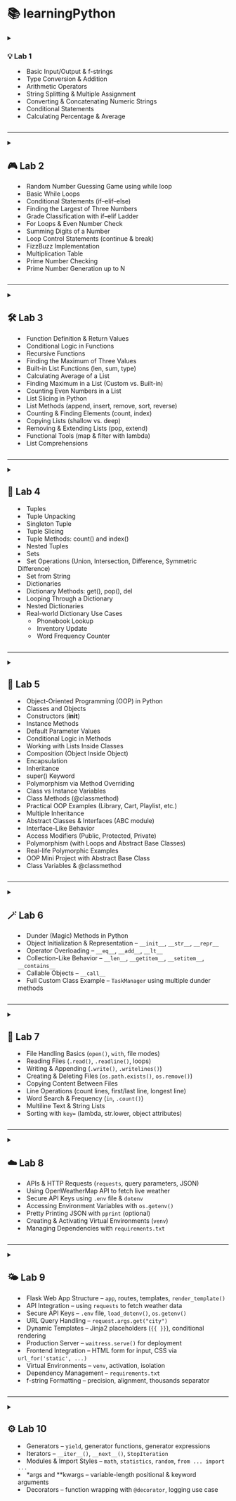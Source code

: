 # **📚 learningPython**

<details>
 <summary>

   ### 💡 Lab 1
 
- Basic Input/Output & f-strings
- Type Conversion & Addition
- Arithmetic Operators
- String Splitting & Multiple Assignment
- Converting & Concatenating Numeric Strings
- Conditional Statements
- Calculating Percentage & Average

 </summary>

### **💡 Topic:** Basic Input/Output & f-strings

**📝 Explanation:**
Python’s built-in `input()` function reads a line of text from the user as a string. To display output, you can use `print()`. f-strings (`f"…{expr}…"`) let you embed expressions directly inside string literals for readable formatting.

**⭐ Example:**

 ```python
 name = input("Enter your name: ")
 age  = input("Enter your age: ")
 print(f"Hello {name}. You're {age} years old")
 ```

**✅ Questions I have done on that topic:**

* Question 1: Greeted the user by name and age using `input()` and an f-string.

---

### **🔢 Topic:** Type Conversion & Addition

**📝 Explanation:**
User input is always a string. To perform numeric operations, convert with `int()` or `float()`. You can then add mixed types (e.g. `int + float`) and Python will promote to the more general `float`.

**⭐ Example:**

 ```python
 num1  = int(input("Enter a number: "))
 num2  = float(input("Enter a float: "))
 total = num1 + num2
 print(f"The sum is: {total}")
 ```

**✅ Questions I have done on that topic:**

* Question 2: Converted inputs to `int` and `float`, then printed their sum.

---

### **➕➖✖️➗ Topic:** Arithmetic Operators

**📝 Explanation:**
Python supports the usual arithmetic operators:

* `+` (addition)
* `-` (subtraction)
* `*` (multiplication)
* `/` (true division)
* `//` (floor division)
* `%` (modulus)
* `**` (exponentiation)

**⭐ Example:**

 ```python
 a = 10
 b =  3
 print("Addition:         ", a + b)
 print("Subtraction:      ", a - b)
 print("Multiplication: ", a * b)
 print("Division:         ", a / b)
 print("Floor Division: ", a // b)
 print("Modulus:          ", a % b)
 print("Exponentiation: ", a ** b)
 ```

**✅ Questions I have done on that topic:**

* Question 3: Demonstrated all basic arithmetic operators with `a = 10` and `b = 3`.

---

### **✂️ Topic:** String Splitting & Multiple Assignment

**📝 Explanation:**
The string method `.split(sep)` breaks a string into a list by the given separator. You can then unpack those list elements directly into multiple variables in one line.

**⭐ Example:**

 ```python
 name, age, score = input("Enter name, age and score: ").split(", ")
 print(f"name: {name}, age: {age}, score: {score}")
 ```

**✅ Questions I have done on that topic:**

* Question 4: Read three comma-separated values and assigned them to `name`, `age`, and `score`.

---

### **🔗 Topic:** Converting & Concatenating Numeric Strings

**📝 Explanation:**
You can convert string representations of numbers back to numeric types (`int`, `float`), do arithmetic, and then convert back to strings for concatenation.

**⭐ Example:**

 ```python
 int_str   = int(input("Enter integer as string: "))
 float_str = float(input("Enter float as string: "))

 print(int_str, float_str)               # numeric output
 print(int_str + float_str)               # arithmetic sum
 print(str(int_str) + str(float_str))     # string concatenation
 ```

**✅ Questions I have done on that topic:**

* Question 5: Converted inputs from strings to numbers, then demonstrated both arithmetic addition and string concatenation.

---

### **🚦 Topic:** Conditional Statements

**📝 Explanation:**
Use `if`, `else` (and optionally `elif`) to execute code blocks based on boolean conditions.

**⭐ Example:**

 ```python
 marks = float(input("Enter your marks: "))
 if marks >= 40:
     print("Passed")
 else:
     print("Failed")
 ```

**✅ Questions I have done on that topic:**

* Question 6: Checked pass/fail status based on a single `marks` input.

---

### **📊 Topic:** Calculating Percentage & Average

**📝 Explanation:**
You can perform compound arithmetic expressions to compute percentages and averages:

* **Percentage** = `(sum of marks) / (total maximum) * 100`
* **Average** = `(sum of marks) / (number of subjects)`

**⭐ Examples:**

 ```python
 # Percentage
 subject1 = float(input("Subject 1: "))
 subject2 = float(input("Subject 2: "))
 subject3 = float(input("Subject 3: "))
 percentage = ((subject1 + subject2 + subject3) / 300) * 100
 print(f"Percentage: {percentage}")

 # Average with conditional pass/fail
 name, sub1, sub2, sub3 = input("Enter name and marks: ").split(", ")
 avg = (float(sub1) + float(sub2) + float(sub3)) / 3
 if avg >= 40:
     print(f"{name} passed")
 else:
     print(f"{name} failed")
 ```

**✅ Questions I have done on that topic:**

* Question 7: Calculated percentage from three subject marks.
* Question 8: Computed average of three marks and used a conditional to print pass/fail.

</details>

---

<details>
 <summary>
  
## 🎮 Lab 2

 - Random Number Guessing Game using while loop
- Basic While Loops
- Conditional Statements (if–elif–else)
- Finding the Largest of Three Numbers
- Grade Classification with if–elif Ladder
- For Loops & Even Number Check
- Summing Digits of a Number
- Loop Control Statements (continue & break)
- FizzBuzz Implementation
- Multiplication Table
- Prime Number Checking
- Prime Number Generation up to N
</summary>

### **🎲 Topic:** Random Number Guessing Game

**📝 Explanation:**
This program uses the `random` module to generate a secret integer between 1 and 10. A `while True` loop repeatedly prompts the user to guess; based on the comparison, it prints hints ("guess higher"/"guess lower") until the correct number is guessed, then breaks out of the loop.

**⭐ Example:**

 ```python
 import random
 number_to_guess = random.randint(1, 10)

 while True:
     guess = int(input("Guess a number between 1 and 10: "))
     if guess < number_to_guess:
         print("guess higher")
         continue
     elif guess > number_to_guess:
         print("guess lower")
         continue
     else:
         print("Correct!")
         break
 ```

**✅ Questions I have done on that topic:**

* Question 1: Built a guessing game that loops until the user finds the randomly chosen number, using `continue` and `break`.

---

### **🔄 Topic:** Basic While Loops

**📝 Explanation:**
`while` loops execute a block as long as a condition remains `True`. You can initialize a counter outside the loop and increment it each iteration.

**⭐ Example:**

 ```python
 n = int(input("Enter a number: "))
 i = 0
 while i < n:
     print(i)
     i += 1
 ```

**✅ Questions I have done on that topic:**

* Question 2: Printed all integers from 0 up to (but not including) the user’s input `n`.

---

### **🚦 Topic:** Conditional Statements (if–elif–else)

**📝 Explanation:**
Use `if`, `elif`, and `else` to branch logic based on multiple mutually exclusive conditions.

**⭐ Example:**

 ```python
 n = int(input("Enter a number: "))
 if n > 0:
     print("positive")
 elif n < 0:
     print("negative")
 else:
     print("0")
 ```

**✅ Questions I have done on that topic:**

* Question 3: Classified the user’s integer as positive, negative, or zero.

---

### **🥇 Topic:** Finding the Largest of Three Numbers

**📝 Explanation:**
Read three values, convert to integers, then use logical comparisons (`and`) in chained `if–elif–else` to determine which is greatest.

**⭐ Example:**

 ```python
 a, b, c = input("Enter three numbers: ").split(", ")
 a, b, c = int(a), int(b), int(c)
 if a > b and a > c:
     print(f"{a} is the largest")
 elif b > a and b > c:
     print(f"{b} is the largest")
 else:
     print(f"{c} is the largest")
 ```

**✅ Questions I have done on that topic:**

* Question 4: Compared three inputs and printed the largest value.

---

### **🎓 Topic:** Grade Classification with if–elif Ladder

**📝 Explanation:**
Use a sequence of `elif` checks to classify numeric marks into grade categories (“A” through “Fail”), handling invalid inputs first.

**⭐ Example:**

 ```python
 marks = int(input("Enter your marks: "))
 if marks > 100:
     print("Please enter valid marks")
 elif marks >= 90:
     print("A")
 elif marks >= 80:
     print("B")
 elif marks >= 70:
     print("C")
 elif marks >= 60:
     print("D")
 else:
     print("Fail")
 ```

**✅ Questions I have done on that topic:**

* Question 5: Printed grade (A–D or Fail) based on user’s marks, with validation for marks over 100.

---

### **➡️ Topic:** For Loops & Even Number Check

**📝 Explanation:**
A `for` loop can iterate over a range of integers. Using the modulo operator (`%`), you can test each number for evenness (`i % 2 == 0`) before printing.

**⭐ Example:**

 ```python
 n = int(input("Enter a number: "))
 for i in range(0, n+1):
     if i % 2 == 0:
         print(i)
 ```

**✅ Questions I have done on that topic:**

* Question 6: Printed all even numbers from 0 up to the user’s input `n`.

---

### **➕ Topic:** Summing Digits of a Number

**📝 Explanation:**
Extract each digit by taking the remainder (`n % 10`) and floor-dividing (`n //= 10`) inside a `while` loop, accumulating the sum.

**⭐ Example:**

 ```python
 n = int(input("Enter a number: "))
 total = 0
 while n > 0:
     total += n % 10
     n //= 10
 print(f"sum: {total}")
 ```

**✅ Questions I have done on that topic:**

* Question 7: Computed and printed the sum of all digits in the user’s number.

---

### **⏯️ Topic:** Loop Control Statements (`continue` & `break`)

**📝 Explanation:**

* `continue` skips the rest of the current iteration and proceeds with the next.
* `break` exits the loop entirely.

**⭐ Examples:**

 ```python
 # continue example
 for i in range(1, 11):
     if i == 5:
         continue
     print(i)

 # break example
 for i in range(10, 101):
     if i % 5 == 0 and i % 7 == 0:
         print(i)
         break
 ```

**✅ Questions I have done on that topic:**

* Question 8: Used `continue` to skip printing when `i == 5`.
* Question 9: Used `break` to stop at the first number divisible by both 5 and 7 between 10 and 100.

---

### **🧩 Topic:** FizzBuzz Implementation

**📝 Explanation:**
Classic loop exercise: for each integer, print “Fizz” if divisible by 3, “Buzz” if by 5, “FizzBuzz” if by both, and skip others.

**⭐ Example:**

 ```python
 for i in range(1, 51):
     if i % 3 == 0 and i % 5 == 0:
         print(f"{i} : FizzBuzz")
     elif i % 3 == 0:
         print(f"{i} : Fizz")
     elif i % 5 == 0:
         print(f"{i} : Buzz")
 ```

**✅ Questions I have done on that topic:**

* Question 10: Implemented FizzBuzz for numbers 1 through 50.

---

### **✖️ Topic:** Multiplication Table

**📝 Explanation:**
Generate and print the multiplication table of a given number `n` by iterating `i` from 1 to 10 and multiplying.

**⭐ Example:**

 ```python
 n = int(input("Enter a number: "))
 for i in range(1, 11):
     print(f"{n} x {i} = {n*i}")
 ```

**✅ Questions I have done on that topic:**

* Question 11: Displayed the 1× to 10× multiplication table for user’s `n`.

---

### **⭐ Topic:** Prime Number Checking

**📝 Explanation:**
To test if `n` is prime, rule out divisors from 2 up to `sqrt(n)`. If none divide `n` evenly, it’s prime.

**⭐ Example:**

 ```python
 n = int(input("Enter a number: "))
 if n <= 1:
     print("not prime")
 else:
     is_prime = True
     for i in range(2, int(n**0.5) + 1):
         if n % i == 0:
             is_prime = False
             break
     print("Prime" if is_prime else "not prime")
 ```

**✅ Questions I have done on that topic:**

* Question 12: Checked and reported whether the input `n` is prime.

---

### **✨ Topic:** Prime Number Generation up to N

**📝 Explanation:**
List all primes ≤ `n` by testing each candidate `i` using the same sieve-like divisor check up to `sqrt(i)`.

**⭐ Example:**

 ```python
 n = int(input("Enter upper limit: "))
 for i in range(2, n+1):
     is_prime = True
     for j in range(2, int(i**0.5) + 1):
         if i % j == 0:
             is_prime = False
     if is_prime:
         print(i)
 ```

**✅ Questions I have done on that topic:**

* Question 13: Printed every prime number between 2 and the user’s limit `n`.

</details>

---

<details>
 <summary>
  
## 🛠️ Lab 3

 - Function Definition & Return Values  
- Conditional Logic in Functions  
- Recursive Functions  
- Finding the Maximum of Three Values  
- Built-in List Functions (len, sum, type)  
- Calculating Average of a List  
- Finding Maximum in a List (Custom vs. Built-in)  
- Counting Even Numbers in a List  
- List Slicing in Python  
- List Methods (append, insert, remove, sort, reverse)  
- Counting & Finding Elements (count, index)  
- Copying Lists (shallow vs. deep)  
- Removing & Extending Lists (pop, extend)  
- Functional Tools (map & filter with lambda)  
- List Comprehensions  
</summary>

### **⚙️ Topic:** Function Definition & Return Values

**📝 Explanation:**
Functions in Python are defined using the `def` keyword, followed by a name, parameters in parentheses, and a colon. Inside the function, use `return` to send a value back to the caller. If no `return` is given, the function returns `None`.

**⭐ Example:**

 ```python
 def add_numbers(a, b):
     return a + b

 x, y = input("Enter two numbers: ").split(", ")
 print("Sum: ", add_numbers(int(x), int(y)))
 ```

**✅ Questions I have done on that topic:**

* Question 1: Defined `add_numbers(a, b)` to return the sum of two integers read from input.

---

### **🚦 Topic:** Conditional Logic in Functions

**📝 Explanation:**
Functions can contain conditional statements to execute different logic paths. A simple `if–else` inside a function can return different results based on input.

**⭐ Example:**

 ```python
 def even_odd(num):
     if num % 2 == 0:
         return "even"
     else:
         return "odd"

 n = int(input("Enter a number: "))
 print("The number is", even_odd(n))
 ```

**✅ Questions I have done on that topic:**

* Question 2: Wrote `even_odd(num)` to classify an integer as "even" or "odd".

---

### **🔄️ Topic:** Recursive Functions

**📝 Explanation:**
A recursive function calls itself with a modified argument until a base case is met. Careful base-case definition prevents infinite recursion.

**⭐ Example:**

 ```python
 def find_factorial(num):
     if num == 1:
         return 1
     return num * find_factorial(num - 1)

 n = int(input("Enter number: "))
 print(f"The factorial is: {find_factorial(n)}")
 ```

**✅ Questions I have done on that topic:**

* Question 3: Implemented `find_factorial(num)` recursively to compute the factorial of `n`.

---

### **🏆 Topic:** Finding the Maximum of Three Values

**📝 Explanation:**
Use a combination of `if–elif–else` and logical comparisons (`>`) to compare three values and return the largest.

**⭐ Example:**

 ```python
 def find_max(a, b, c):
     if a > b and a > c:
         return a
     elif b > a and b > c:
         return b
     else:
         return c

 print(f"Largest number is: {find_max(5, 6, 7)}")
 ```

**✅ Questions I have done on that topic:**

* Question 4: Created `find_max(a, b, c)` to return the largest of three hard-coded values.

---

### **📦 Topic:** Built-in List Functions (`len`, `sum`, `type`)

**📝 Explanation:**
Python provides built-in functions for common list operations:

* `len(list)` returns the number of elements.
* `sum(list)` returns the sum of numeric elements.
* `type(value)` returns the data type of `value`.

**⭐ Example:**

 ```python
 my_list = [10, 20, 30]
 print("Length: ", len(my_list))
 print("Sum: ", sum(my_list))
 print("Type of sum: ", type(sum(my_list)))
 ```

**✅ Questions I have done on that topic:**

* Question 5: Demonstrated use of `len()`, `sum()`, and `type()` on a sample list.

---

### **➕ Topic:** Calculating Average of a List

**📝 Explanation:**
Compute the average by dividing the sum of elements by the length of the list. You can write a reusable function that takes a list argument.

**⭐ Example 1:**

 ```python
 def find_average(numbers):
     return sum(numbers) / len(numbers)

 nums = [10, 20, 30, 40]
 print("Average: ", find_average(nums))
 ```

**⭐ Example 2 (with `map`):**

 ```python
 def find_avg(number):
     return sum(number) / len(number)

 num = list(map(int, input("Enter numbers separated by space: ").split(" ")))
 print(f"Average: {find_avg(num)}")
 ```

**✅ Questions I have done on that topic:**

* Question 6: Wrote `find_average(numbers)` to compute average of a hard-coded list.
* Question 7: Used `map(int, …)` to parse user input into a list of integers, then computed average.

---

### **🔍 Topic:** Finding Maximum in a List (Custom vs. Built-in)

**📝 Explanation:**
You can manually iterate through a list to find the maximum value, or simply call Python’s built-in `max()` function.

**⭐ Example:**

 ```python
 def find_max_in_list(number):
     max_val = number [0]
     for num in number:
         if num > max_val:
             max_val = num
     return max_val

 def find_max_prebuilt(numbers):
     return max(numbers)

 n = list(map(int, input("Enter numbers separated by space: ").split(" ")))
 print(f"max: {find_max_in_list(n)}")
 print(f"max: {find_max_prebuilt(n)}")
 ```

**✅ Questions I have done on that topic:**

* Question 8: Implemented `find_max_in_list(number)` manually.
* Question 9: Used built-in `max(numbers)` for comparison.

---

### **🔢 Topic:** Counting Even Numbers in a List

**📝 Explanation:**
Iterate through a list, test each element for evenness (`% 2 == 0`), and maintain a counter that you return at the end.

**⭐ Example:**

 ```python
 def count_even(number):
     count = 0
     for num in number:
         if num % 2 == 0:
             count += 1
     return count

 num = list(map(int, input("Enter numbers: ").split(" ")))
 print(f"even : {count_even(num)}")
 ```

**✅ Questions I have done on that topic:**

* Question 10: Wrote `count_even(number)` to count and return the number of even integers in the user-provided list.

---

### **🔪 Topic: List Slicing in Python**

**📝 Explanation:**

List slicing allows you to extract specific portions of a list using the syntax:

 ```python
 list [start:stop:step]
 ```

* **start**: Index where the slice begins (inclusive).
* **stop**: Index where the slice ends (exclusive).
* **step**: (Optional) Interval between elements (default is 1).

Negative indices count from the end of the list.

---

###  **🧪 Examples and Challenges**

---

####  **✂️ Basic Slicing Examples**

 ```python
 my_list = [10, 20, 30, 40, 50, 60]
 ```

 ```python
 # First 4 items
 print(my_list[:4])  # [10, 20, 30, 40]

 # All except first and last
 print(my_list [1:-1])  # [20, 30, 40, 50]

 # Reverse first 3 items
 print(my_list [:3][::-1])  # [30, 20, 10]

 # Last 3 items in reverse
 print(my_list [:-4-1:-1])  # [60, 50, 40]

 # Every 2nd item from index 1
 print(my_list [1::2])  # [20, 40, 60]

 # Copy entire list
 print(my_list [:])  # [10, 20, 30, 40, 50, 60]
 ```

---

####  **💪 Practice Challenges**

1. **Middle section excluding first and last**

 ```python
 lst = [5, 10, 15, 20, 25, 30]
 print(lst [1:-1])  # [10, 15, 20, 25]
 ```

2. **Reverse only first 4 elements**

 ```python
 lst = [1, 2, 3, 4, 5, 6]
 print(lst [:4][::-1] + lst [4:])  # [4, 3, 2, 1, 5, 6]
 ```

3. **Last 4 elements reversed**

 ```python
 lst = [11, 22, 33, 44, 55, 66, 77]
 print(lst [-1:-5:-1])  # [77, 66, 55, 44]
 ```

4. **Every 3rd element starting from index 1**

 ```python
 lst = [0, 1, 2, 3, 4, 5, 6, 7, 8, 9]
 print(lst [1::3])  # [1, 4, 7]
 ```

5. **Copy list without last 2 elements**

 ```python
 lst = [100, 200, 300, 400, 500]
 print(lst [:-2])  # [100, 200, 300]
 ```

---

###  **🧠 Advanced Revision Challenges**

1. **First 5 elements reversed**

 ```python
 lst = [10, 20, 30, 40, 50, 60, 70]
 print(lst [:5][::-1])  # [50, 40, 30, 20, 10]
 ```

2. **From index 3 to 6**

 ```python
 lst = [0, 1, 2, 3, 4, 5, 6, 7, 8]
 print(lst [3:7])  # [3, 4, 5, 6]
 ```

3. **Last 5 elements**

 ```python
 lst = [5, 10, 15, 20, 25, 30, 35, 40]
 print(lst [-5:])  # [20, 25, 30, 35, 40]
 ```

4. **Every 3rd from index 2**

 ```python
 lst = [1, 2, 3, 4, 5, 6, 7, 8, 9, 10, 11]
 print(lst [2::3])  # [3, 6, 9]
 ```

---

###  **🎯 Final Slicing Challenge**

 ```python
 lst = [5, 10, 15, 20, 25, 30, 35, 40, 45, 50]
 ```

1. **Last 3 elements in reverse**

 ```python
 print(lst [-1:-4:-1])  # [50, 45, 40]
 ```

2. **Skip every other element**

 ```python
 print(lst [::2])  # [5, 15, 25, 35, 45]
 ```

3. **Index 2 to 7 in reverse**

 ```python
 print(lst [2:8][::-1])  # [40, 35, 30, 25, 20, 15]
 ```

4. **Exclude first 2 and last 2**

 ```python
 print(lst [2:-2])  # [15, 20, 25, 30, 35, 40]
 ```

5. **Reverse list and take every 3rd item**

 ```python
 print(lst [::-1][::3])  # [50, 35, 20, 5]
 ```

---


### **🛠️ Topic:** List Methods (`append`, `insert`, `remove`, `sort`, `reverse`)

**📝 Explanation:**
Python lists provide built-in methods to modify their contents in place:

* `append(item)` adds `item` to the end.
* `insert(index, item)` places `item` at position `index`.
* `remove(item)` deletes the first occurrence of `item`.
* `sort()` arranges elements in ascending order.
* `reverse()` reverses the list in place.

**⭐ Example:**

 ```python
 lst = [1, 3, 5]
 lst.append(7)        # [1, 3, 5, 7]
 lst.insert(1, 2)     # [1, 2, 3, 5, 7]
 lst.remove(3)        # [1, 2, 5, 7]
 lst.sort()           # [1, 2, 5, 7]
 lst.reverse()        # [7, 5, 2, 1]
 print(lst)           # [7, 5, 2, 1]
 ```

**✅ Questions I have done on that topic:**

* Question 1: Used `append()` to add a single element at the end of a list.
* Question 2: Used `insert()` to place a new element at a specific index.
* Question 3: Used `remove()` to delete a given element by value.
* Question 4: Used `sort()` to sort a list of numbers in ascending order.
* Question 5: Used `reverse()` to reverse the order of a list.

---

### **🔢 Topic:** Counting & Finding Elements (`count`, `index`)

**📝 Explanation:**

* `count(item)` returns how many times `item` appears in the list.
* `index(item)` returns the first index at which `item` appears (raises an error if not found).

**⭐ Example:**

 ```python
 fruits = ['apple', 'banana', 'apple', 'orange', 'banana', 'apple']
 print(fruits.count('apple'))    # 3

 colors = ['red', 'blue', 'green', 'blue', 'yellow']
 print(colors.index('blue'))     # 1
 ```

**✅ Questions I have done on that topic:**

* Question 1: Counted occurrences of `'apple'` in a list of fruit names.
* Question 2: Found the index of the first `'blue'` in a list of colors.

---

### **📑 Topic:** Copying Lists (shallow vs. deep)

**📝 Explanation:**

* `list.copy()` creates a shallow copy: a new list object, but nested objects remain shared.
* `copy.deepcopy()` (from the `copy` module) creates a full deep copy: all levels duplicated.

**⭐ Example:**

 ```python
 import copy

 # Shallow copy of flat list
 numbers = [5, 10, 15]
 copy_numbers = numbers.copy()
 copy_numbers.append(44)
 # numbers remains [5, 10, 15], copy_numbers is [5, 10, 15, 44]

 # Deep copy of nested list
 original = [[1, 2], [3, 4]]
 deep_copy = copy.deepcopy(original)
 deep_copy [0].append(99)
 # original stays [[1, 2], [3, 4]]
 # deep_copy is [[1, 2, 99], [3, 4]]
 ```

**✅ Questions I have done on that topic:**

* Question 1: Created a shallow copy of a simple list and showed modifications don’t affect the original.
* Question 2: Created a deep copy of a nested list and demonstrated independence from the original.

---

### **✂️➕ Topic:** Removing & Extending Lists (`pop`, `extend`)

**📝 Explanation:**

* `pop()` removes and returns the last element (or at a given index if provided).
* `extend(iterable)` appends all elements from `iterable` to the end of the list.

**⭐ Example:**

 ```python
 lst = [10, 20, 30, 40]
 x = lst.pop()           # x = 40, lst = [10, 20, 30]
 lst.extend([20, 25])     # lst = [10, 20, 30, 20, 25]
 print(x, lst)
 ```

**✅ Questions I have done on that topic:**

* Question 1: Used `pop()` to remove and capture the last element of a list.
* Question 2: Used `extend()` to add multiple new items onto a list.

---

### **⚡ Topic:** Functional Tools (`map` & `filter` with `lambda`)

**📝 Explanation:**

* `map(func, iterable)` applies `func` to every item and returns an iterator of results.
* `filter(func, iterable)` returns an iterator of items for which `func(item)` is `True`.
* Combine `filter()` and `map()` to first select items, then transform them.

**⭐ Example:**

 ```python
 nums = [2, 3, 4]
 squares    = list(map(lambda x: x*x, nums))
 evens      = list(filter(lambda x: x % 2 == 0, nums))
 square_evens = list(map(lambda x: x*x, filter(lambda x: x%2 == 0, nums)))
 print(squares)     # [4, 9, 16]
 print(evens)       # [2, 4]
 print(square_evens) # [4, 16]
 ```

**✅ Questions I have done on that topic:**

* Question 1: Used `map()` with a `lambda` to compute squares of a list of numbers.
* Question 2: Used `filter()` with a `lambda` to extract even numbers.
* Question 3: Combined `filter()` and `map()` to square only the even numbers.

---

### **✨ Topic:** List Comprehensions

**📝 Explanation:**
List comprehensions provide a concise syntax to build lists:

 ```python
 [expression for item in iterable if condition]
 ```

They can include an `if…else` inside the expression for conditional output.

**⭐ Example:**

 ```python
 # Squares of 1–10
 squared_nums   = [i*i for i in range(1, 11)]

 # Words starting with 'a'
 words            = ['apple', 'banana', 'avocado', 'berry', 'apricot']
 starts_with_a    = [w for w in words if w [0] == 'a']

 # Even numbers doubled
 nums             = [1, 2, 3, 4, 5, 6]
 multiplied_by_2 = [x*2 for x in nums if x % 2 == 0]

 # Label odd/even
 nums             = [7, 2, 5, 8]
 odd_even       = ["even" if x % 2 == 0 else "odd" for x in nums]
 ```

**✅ Questions I have done on that topic:**

* Question 1: Generated a list of squares using a comprehension.
* Question 2: Filtered a list of strings to those starting with `'a'`.
* Question 3: Created a list of doubled values only for even numbers.
* Question 4: Used a conditional expression inside a comprehension to label each number `"even"` or `"odd"`.
</details>

---

<details>

<summary>	
 
 ## 🧮 Lab 4
 
- Tuples  
- Tuple Unpacking  
- Singleton Tuple  
- Tuple Slicing  
- Tuple Methods: count() and index()  
- Nested Tuples  
- Sets  
- Set Operations (Union, Intersection, Difference, Symmetric Difference)  
- Set from String  
- Dictionaries  
- Dictionary Methods: get(), pop(), del  
- Looping Through a Dictionary  
- Nested Dictionaries  
- Real-world Dictionary Use Cases  
  - Phonebook Lookup  
  - Inventory Update  
  - Word Frequency Counter  
</summary> 

### 🧵 Topic: **Tuples**

**Explanation:**
A **tuple** is an ordered, immutable collection of elements. This means once a tuple is created, you cannot change, add, or remove elements from it. Tuples are used to group related data together and ensure that the grouped data stays constant.

They're defined using parentheses `()` and support indexing, slicing, nesting, and unpacking.

**Example:**

```python
my_tuple = (1, 2, 3, 4)
print(my_tuple[1])  # Output: 2

person = ('utkarsh', 21, 'Engineer', 'male')
name, age, job, gender = person
print(name, age, job, gender)
```

---

### 🧵 Topic: **Tuple Unpacking**

**Explanation:**
Tuple unpacking allows you to assign each item in a tuple to a variable in a single line. The number of variables must match the number of elements in the tuple.

**Example:**

```python
t2 = ('python', 3.10, True)
lang, version, is_dynamic = t2
print(lang)  # python
```

---

### 🧵 Topic: **Singleton Tuple**

**Explanation:**
To create a tuple with only one element, you must include a trailing comma. Otherwise, Python treats it as a regular value.

**Example:**

```python
t3 = (42,)  # This is a tuple
print(type(t3))  # <class 'tuple'>

not_a_tuple = (42)
print(type(not_a_tuple))  # <class 'int'>
```

---

### 🧵 Topic: **Tuple Slicing**

**Explanation:**
Just like strings and lists, tuples can be sliced to retrieve a portion of elements using the syntax `tuple[start:stop:step]`.

**Example:**

```python
t = (10, 20, 30, 40, 50)
print(t[1:4])     # (20, 30, 40)
print(t[::-1])    # Reverses the tuple
```

---

### 🧵 Topic: **Tuple Methods: `count()` and `index()`**

**Explanation:**

* `count(x)` → returns the number of times `x` appears in the tuple.
* `index(x)` → returns the index of the first occurrence of `x`.

**Example:**

```python
t = (3, 6, 3, 9, 3, 12)
print(t.count(3))  # 3
print(t.index(9))  # 3
```

---

### 🧵 Topic: **Nested Tuples**

**Explanation:**
Tuples can contain other tuples or complex data types. Access elements using multiple indices.

**Example:**

```python
person = ("utkarsh", (21, 'M'), ("python", "java"))
print(person[1][0])  # 21
print(person[2][1])  # java
```

---

### 🧵 Topic: **Sets**

**Explanation:**
A set is an unordered collection of **unique** elements. Sets are used when you want to store distinct values and perform operations like union, intersection, difference, etc.

**Example:**

```python
nums = {1, 2, 3, 3, 4}
print(nums)  # {1, 2, 3, 4} – duplicates removed
```

---

### 🧵 Topic: **Set Operations**

**Explanation:**

* `|` → Union
* `&` → Intersection
* `-` → Difference
* `^` → Symmetric Difference

**Example:**

```python
a = {1, 2, 3}
b = {2, 3, 6}

print(a | b)  # {1, 2, 3, 6}
print(a & b)  # {2, 3}
print(a - b)  # {1}
print(a ^ b)  # {1, 6}
```

---

### 🧵 Topic: **Set from String**

**Explanation:**
Converting a string to a set helps in extracting unique characters.

**Example:**

```python
word = "balloon"
unique_letters = set(word)
print(unique_letters)  # {'b', 'a', 'l', 'o', 'n'}
```

---

### 🧵 Topic: **Dictionaries**

**Explanation:**
Dictionaries store data as key-value pairs. Keys are unique, and values can be of any data type. Useful for fast lookups and organizing data meaningfully.

**Example:**

```python
student = {
    'name': 'utkarsh',
    'age': 21,
    'courses': ['Math', 'Science']
}
print(student['name'])  # utkarsh
```

---

### 🧵 Topic: **Dictionary Methods: `get()`, `pop()`, `del`**

**Explanation:**

* `get(key)` → returns the value or `None` if the key doesn't exist.
* `pop(key)` → removes and returns the value of the given key.
* `del` → deletes a key-value pair from the dictionary.

**Example:**

```python
student.get('email')             # None
student.pop('grade')             # removes 'grade'
del student['age']               # removes 'age'
```

---

### 🧵 Topic: **Looping Through a Dictionary**

**Explanation:**
You can iterate over keys, values, or both using `keys()`, `values()`, or `items()`.

**Example:**

```python
for key, value in student.items():
    print(f"{key} : {value}")
```

---

### 🧵 Topic: **Nested Dictionaries**

**Explanation:**
A dictionary can store another dictionary as a value. Useful for structured, grouped data.

**Example:**

```python
classroom = {
    'utkarsh': {'age': 21, 'grade': 90},
    'disha': {'age': 32, 'grade': 100}
}
print(classroom['disha']['grade'])  # 100
```

---

### 🧵 Topic: **Real-world Dictionary Use Cases**

#### 📞 Phonebook Lookup

**Explanation:**
Get a value from a dictionary safely using `get()` to avoid errors if the key is missing.

**Example:**

```python
name = input("Enter a name: ")
print(phonebook.get(name, "Not found"))
```

#### 🍎 Inventory Update

**Explanation:**
Simulates real-time item stock updates.

**Example:**

```python
inventory['banana'] -= 2
inventory['grapes'] = 15
```

#### 🔁 Word Frequency Counter

**Explanation:**
Counts how many times each word appears in a sentence.

**Example:**

```python
for word in words:
    word_count[word] = word_count.get(word, 0) + 1
```
</details>


---

<details>
<summary>
 
 ## 🧪 Lab 5

- Object-Oriented Programming (OOP) in Python  
- Classes and Objects  
- Constructors (__init__)  
- Instance Methods  
- Default Parameter Values  
- Conditional Logic in Methods  
- Working with Lists Inside Classes  
- Composition (Object Inside Object)  
- Encapsulation  
- Inheritance  
- super() Keyword  
- Polymorphism via Method Overriding  
- Class vs Instance Variables  
- Class Methods (@classmethod)  
- Practical OOP Examples (Library, Cart, Playlist, etc.)  
- Multiple Inheritance  
- Abstract Classes & Interfaces (ABC module)  
- Interface-Like Behavior  
- Access Modifiers (Public, Protected, Private)  
- Polymorphism (with Loops and Abstract Base Classes)  
- Real-life Polymorphic Examples  
- OOP Mini Project with Abstract Base Class  
- Class Variables & @classmethod  
</summary>  

 
### **Topic: Object-Oriented Programming (OOP) in Python**


### 🧵 Topic: **Classes and Objects**

**Explanation:**  
A **class** is a blueprint for creating objects. It defines attributes (variables) and methods (functions) that its instances (objects) will have. Objects are instances of a class and represent real-world entities.

**Example:**
```python
class Student:
    def __init__(self, name, age):
        self.name = name
        self.age = age

    def introduce(self):
        print(f"My name is {self.name} and I'm {self.age} years old")

s1 = Student("utkarsh", 21)
s1.introduce()
````

---

### 🧵 Topic: **Constructors (`__init__`)**

**Explanation:**
The `__init__` method is automatically called when a new object is created. It initializes the object’s attributes.

**Example:**

```python
class Car:
    def __init__(self, brand, year):
        self.brand = brand
        self.year = year
```

---

### 🧵 Topic: **Instance Methods**

**Explanation:**
Instance methods operate on the data stored in an object. They’re defined inside a class and use `self` to access instance variables.

**Example:**

```python
class Account:
    def display(self):
        print(f"owner: {self.owner}, balance: {self.balance}")
```

---

### 🧵 Topic: **Default Parameter Values**

**Explanation:**
Default values in constructors let you make parameters optional when creating objects.

**Example:**

```python
class Person:
    def __init__(self, name, city="unknown"):
        self.name = name
        self.city = city
```

---

### 🧵 Topic: **Conditional Logic in Methods**

**Explanation:**
Methods can include logic such as validations or branching. For example, checking if balance is sufficient before withdrawing.

**Example:**

```python
def withdraw(self, amount):
    if amount > self.balance:
        print("insufficient balance")
    else:
        self.balance -= amount
```

---

### 🧵 Topic: **Working with Lists Inside Classes**

**Explanation:**
Objects can have attributes that are lists to store multiple items, such as grades or products.

**Example:**

```python
class Student:
    def __init__(self, name):
        self.name = name
        self.grade = []

    def add_grade(self, grade):
        self.grade.append(grade)

    def average(self):
        return sum(self.grade)/len(self.grade)
```

---

### 🧵 Topic: **Composition: Object Inside Object**

**Explanation:**
Composition is when a class contains instances of other classes. Useful for building real-world relationships like Library → Book.

**Example:**

```python
class Library:
    def __init__(self):
        self.books = []

    def add_book(self, book):
        self.books.append(book)
```

---

### 🧵 Topic: **Encapsulation**

**Explanation:**
Encapsulation groups data and methods that operate on that data into one unit — the class. It helps keep the internal details hidden and only exposes necessary functionality.

---

### 🧵 Topic: **Inheritance**

**Explanation:**
Inheritance lets one class (child) inherit the properties and methods of another class (parent). It enables code reuse and establishes a hierarchy.

**Example:**

```python
class Dog(Animal):
    def speak(self):
        print(f"{self.name} says Woof")
```

---

### 🧵 Topic: **`super()` Keyword**

**Explanation:**
`super()` allows access to methods and properties of a parent class from within a child class. Often used to call the parent’s `__init__` method.

**Example:**

```python
class Car(Vehicle):
    def __init__(self, brand, year, model):
        super().__init__(brand, year)
        self.model = model
```

---

### 🧵 Topic: **Polymorphism via Method Overriding**

**Explanation:**
Polymorphism allows different classes to define methods with the same name but different behavior. Method overriding customizes inherited methods.

**Example:**

```python
class Rectangle(Shape):
    def area(self):
        return self.length * self.breadth
```

---

### 🧵 Topic: **Class vs Instance Variables**

**Explanation:**

* **Instance variables** (like `self.name`) are unique to each object.
* **Class variables** (like `species`) are shared across all instances of the class.

**Example:**

```python
class Dog:
    species = "Canis Familiaris"  # Class variable

    def __init__(self, name, age):
        self.name = name           # Instance variable
```

---

### 🧵 Topic: **Class Methods**

**Explanation:**
Class methods use the `@classmethod` decorator and receive the class as the first argument (`cls`). They're used to access or modify class-level data.

**Example:**

```python
class Counter:
    counter = 0

    @classmethod
    def get_total(cls):
        print(cls.counter)
```

---

### 🧵 Topic: **Practical OOP Examples**

**Explanation:**
These examples implement real-life use cases using OOP concepts like classes, composition, and inheritance.

**Example:**

```python
# Library and Book
lib.add_book(Book("1984", "George Orwell"))
lib.borrow_book("1984")

# Cart and Product
cart.add_product(Product("T-shirt", 20.0))
print(cart.total_price())

# Movie and MovieCollection
collection.find_by_director("Christopher Nolan")

# Playlist and Song
my_playlist.play_all()
my_playlist.remove_song("Bohemian Rhapsody")

# SavingsAccount (extends Account)
a1 = SavingsAccount("utkarsh", 1000, 7)
a1.apply_interest()
```

### 🧵 Topic: **Multiple Inheritance**

**Explanation:**  
Multiple inheritance allows a class to inherit from more than one parent class. Python resolves method calls using **Method Resolution Order (MRO)** — left to right in the class declaration.

**Example:**
```python
class A:
    def greet(self):
        print("Hello from A")

class B:
    def greet(self):
        print("Hello from B")

class C(A, B):
    pass

c = C()
c.greet()   # Output: Hello from A
print(C.mro())
````

---

### 🧵 Topic: **Abstract Classes & Interfaces (ABC module)**

**Explanation:**
Abstract classes are base classes that **cannot be instantiated** and must be inherited.
They contain **abstract methods** (methods with no implementation) using the `@abstractmethod` decorator.

**Example:**

```python
from abc import ABC, abstractmethod

class Shape(ABC):
    @abstractmethod
    def area(self):
        pass

class Circle(Shape):
    def area(self):
        print("Area of circle")

# shape = Shape()  ❌ Error
```

---

### 🧵 Topic: **Interface-Like Behavior**

**Explanation:**
When a class only defines abstract methods, it behaves like an interface — forcing derived classes to implement all declared behaviors.

**Example:**

```python
class Vehicle(ABC):
    @abstractmethod
    def start_engine(self): pass

class Car(Vehicle):
    def start_engine(self):
        print("car starts")
```

---

### 🧵 Topic: **Encapsulation**

**Explanation:**
Encapsulation means **restricting access** to internal variables and methods.

* `_var` → **protected** (convention)
* `__var` → **private** (name mangled)

**Example:**

```python
class Person:
    def __init__(self):
        self.name = "alex"       # public
        self._hobby = "reading"  # protected
        self.__salary = 50000    # private

    def get_salary(self):
        return self.__salary
```

---

### 🧵 Topic: **Polymorphism**

**Explanation:**
Polymorphism allows different classes to implement the same method in different ways. It works via:

* Method overriding
* Common interface usage (e.g., iterating over different objects with the same method name)

**Example:**

```python
class Dog:
    def make_sound(self):
        print("woof")

class Cat:
    def make_sound(self):
        print("meow")

for animal in [Dog(), Cat()]:
    animal.make_sound()
```

---

### 🧵 Topic: **Real-life Polymorphic Examples**

**Explanation:**
Polymorphism is especially useful when using abstract base classes or unified method calls for different child classes.

**Example:**

```python
class Employee:
    def work(self):
        print("employee is working")

class Developer(Employee):
    def work(self):
        print("Developer is coding")

class Designer(Employee):
    def work(self):
        print("Designer is sketching")

for emp in [Employee(), Developer(), Designer()]:
    emp.work()
```

---

### 🧵 Topic: **OOP Mini Project with Abstract Base Class**

**Explanation:**
Using `ABC` and `@abstractmethod`, you can create a structured system where each class must define required behavior, like a login system or user management.

**Example:**

```python
class User(ABC):
    @abstractmethod
    def login(self): pass

class Student(User):
    def login(self):
        print("Student logged in")
```

---

### 🧵 Topic: **Class Variables & `@classmethod`**

**Explanation:**

* **Class variables** are shared across all instances.
* `@classmethod` is used to access or modify class-level variables or behavior.

**Example:**

```python
class Employee(ABC):
    employee_count = 0

    @classmethod
    def display_count(cls):
        print(cls.employee_count)

class Developer(Employee):
    def __init__(self, name):
        self.name = name
        Employee.employee_count += 1
```

---

### 🧵 Topic: **Summary of OOP Concepts Used**

| Concept                   | Used In                                                |
| ------------------------- | ------------------------------------------------------ |
| Classes & Objects         | `Student`, `Book`, `Account`, etc.                     |
| Inheritance               | `Dog(Animal)`, `Car(Vehicle)`, etc.                    |
| Method Overriding         | `Car.show_info()`, `Developer.work()`                  |
| Encapsulation             | Private/protected attributes like `__salary`, `_marks` |
| Polymorphism              | Loops calling `.work()` on various classes             |
| Abstract Classes          | `Shape`, `MediaFile`, `Employee`                       |
| Multiple Inheritance      | `Robot(Speaker, Mover)`                                |
| Composition               | `Library` contains multiple `Book`                     |
| Class Methods & Variables | `Employee.display_count()`, `Book.total_revenue`       |




</details>

---

<details>
<summary> 
 
 ## 🪄 Lab 6

- Dunder (Magic) Methods in Python  
- Object Initialization & Representation – `__init__`, `__str__`, `__repr__`
- Operator Overloading – `__eq__`, `__add__`, `__lt__`
- Collection-Like Behavior – `__len__`, `__getitem__`, `__setitem__`, `__contains__`
- Callable Objects – `__call__`
- Full Custom Class Example – `TaskManager` using multiple dunder methods
</summary>

### 🧵 Topic: Dunder (Magic) Methods in Python

**Explanation:**
Dunder methods (short for "double underscore") are special methods in Python that let you override or extend default behavior for built-in operations like printing, comparing, indexing, adding, calling, etc. These methods start and end with double underscores (e.g., `__init__`, `__str__`, `__add__`).

| Dunder Method  | Purpose                                       |
| -------------- | --------------------------------------------- |
| `__init__`     | Constructor, initializes object properties    |
| `__str__`      | Defines output for `print(obj)` or `str(obj)` |
| `__repr__`     | Official representation for debugging         |
| `__eq__`       | Custom logic for equality `==`                |
| `__add__`      | Defines behavior for `+` operator             |
| `__len__`      | Defines behavior for `len(obj)`               |
| `__lt__`       | Defines behavior for `<` operator             |
| `__getitem__`  | Enables indexing like `obj[i]`                |
| `__setitem__`  | Allows assignment like `obj[i] = x`           |
| `__contains__` | Used by `in` keyword                          |
| `__call__`     | Allows objects to be called like functions    |

---

### 📘 `__str__` - String Representation for Users

```python
class Book:
    def __init__(self, title, author):
        self.title = title
        self.author = author

    def __str__(self):
        return f'"{self.title}" by {self.author}'

b1 = Book("1984", "George Orwell")
print(b1)
```

**Explanation:**
`__str__` returns a user-friendly string when the object is printed.

**Output:**

```
"1984" by George Orwell
```

---

### ➕ `__add__` - Overloading `+` Operator

```python
class Point:
    def __init__(self, x, y):
        self.x = x
        self.y = y

    def __add__(self, other):
        return Point(self.x + other.x, self.y + other.y)

    def __str__(self):
        return f'Point({self.x}, {self.y})'

p1 = Point(2, 3)
p2 = Point(4, 5)
print(p1 + p2)
```

**Explanation:**
`__add__` defines how `+` works for two objects. Returns a new Point.

**Output:**

```
Point(6, 8)
```

---

### 🤝 `__eq__` - Overloading `==` Operator

```python
class Person:
    def __init__(self, name):
        self.name = name

    def __eq__(self, other):
        return self.name.lower() == other.name.lower()

p1 = Person("Alice")
p2 = Person("alice")
print(p1 == p2)
```

**Explanation:**
`__eq__` defines how equality is checked. Here, case-insensitive name match.

**Output:**

```
True
```

---

### 💸 `__add__` - Wallets Sum Up

```python
class Wallet:
    def __init__(self, amount):
        self.amount = amount

    def __add__(self, other):
        return Wallet(self.amount + other.amount)

    def __str__(self):
        return f'{self.amount}'

w1 = Wallet(50)
w2 = Wallet(100)
w3 = w1 + w2
print(w3)
```

**Explanation:**
Adds the amounts in two wallets and returns a new Wallet.

**Output:**

```
150
```

---

### 📦 `__lt__` - Less Than Comparison

```python
class Box:
    def __init__(self, x, y, z):
        self.volume = x * y * z

    def __lt__(self, other):
        return self.volume < other.volume

b1 = Box(3, 3, 3)
b2 = Box(2, 3, 4)
print(b1 < b2)
print(b2 < b1)
```

**Explanation:**
`__lt__` defines `<` behavior. Compares volumes of the boxes.

**Output:**

```
False
True
```

---

### 📓 `__getitem__` - Indexing Support

```python
class Notebook:
    def __init__(self):
        self.notes = []

    def add_note(self, title):
        self.notes.append(title)

    def __getitem__(self, index):
        return self.notes[index]

n = Notebook()
n.add_note("Buy milk")
n.add_note("Study OOP")
print(n[0])
```

**Explanation:**
Allows indexing into custom object like a list.

**Output:**

```
Buy milk
```

---

### 🎒 `__contains__` - `in` Operator

```python
class Inventory:
    def __init__(self):
        self.items = []

    def add(self, item):
        self.items.append(item)

    def __contains__(self, item):
        return item in self.items

inv = Inventory()
inv.add("sword")
print("sword" in inv)
```

**Explanation:**
Enables `in` operator for the custom class.

**Output:**

```
True
```

---

### 🧾 `__setitem__` + `__getitem__` - Dict-like Behavior

```python
class Scoreboard:
    def __init__(self):
        self.scores = {}

    def __setitem__(self, player, score):
        self.scores[player] = score

    def __getitem__(self, player):
        return self.scores[player]

sb = Scoreboard()
sb["Alice"] = 100
print(sb["Alice"])
```

**Explanation:**
Allows dictionary-style assignment and access.

**Output:**

```
100
```

---

### 📞 `__call__` - Make Object Callable

```python
class Greeter:
    def __init__(self, greeting):
        self.greeting = greeting

    def __call__(self, name):
        print(f"{self.greeting}, {name}!")

j = Greeter("Hello")
j("Utkarsh")
```

**Explanation:**
Allows object to be used like a function call.

**Output:**

```
Hello, Utkarsh!
```

---

### 📋 Full Feature Example: Task Manager

```python
class TaskManager:
    def __init__(self):
        self.tasks = {}

    def __setitem__(self, name, description):
        self.tasks[name] = description

    def __getitem__(self, name):
        return self.tasks[name]

    def __contains__(self, name):
        return name in self.tasks

    def __len__(self):
        return len(self.tasks)

    def __str__(self):
        return f"task manager : {self.tasks}"

    def __repr__(self):
        return f"task manager : {self.tasks}"

    def __call__(self):
        for key in self.tasks:
            print(f"{key} : {self.tasks[key]}")

tm = TaskManager()
tm["laundry"] = "Wash clothes"
tm["study"] = "Python OOP"
print("laundry" in tm)
print(tm["study"])
print(len(tm))
tm()
print(tm)
```

**Explanation:**
Implements multiple dunder methods to make object behave like a dictionary, function, iterable, etc.

**Output:**

```
True
Python OOP
2
laundry : Wash clothes
study : Python OOP
task manager : {'laundry': 'Wash clothes', 'study': 'Python OOP'}
```

---

Each dunder method customizes specific behavior and interaction of objects with Python syntax and built-in operations. Understanding and using them allows you to design more intuitive and powerful custom classes.
</details>

---

<details>

 <summary>
  
  ## 📂 Lab 7
- File Handling Basics (`open()`, `with`, file modes)
- Reading Files (`.read()`, `.readline()`, loops)
- Writing & Appending (`.write()`, `.writelines()`)
- Creating & Deleting Files (`os.path.exists()`, `os.remove()`)
- Copying Content Between Files
- Line Operations (count lines, first/last line, longest line)
- Word Search & Frequency (`in`, `.count()`)
- Multiline Text & String Lists
- Sorting with `key=` (lambda, str.lower, object attributes)

 
 </summary>

### 🗂️ Topic: File Handling in Python

**Explanation:**
File handling in Python lets you work with external files — reading from them, writing to them, appending new data, creating or even deleting files. Python makes this very flexible and simple using built-in functions like `open()` and the `with` statement.

| Mode  | Meaning                               |
| ----- | ------------------------------------- |
| `"r"` | Read (default mode)                   |
| `"w"` | Write (creates or overwrites file)    |
| `"a"` | Append (creates file if not exists)   |
| `"x"` | Create (fails if file already exists) |
| `"b"` | Binary mode (like for images)         |
| `"t"` | Text mode (default)                   |

---

### 📖 Reading from a File

```python
f = open("names.txt", "r")
print(f.read())
f.close()
```

**Explanation:**

* Opens `names.txt` in read mode.
* `.read()` returns the full content.
* `.close()` is used to free the file resource.

---

### 📄 Reading Line by Line

```python
f = open("names.txt", "r")
print(f.readline())  # reads only the first line
f.close()
```

**Explanation:**

* `.readline()` reads one line at a time.
* Useful for large files.

---

### 🔄 Reading File Using Loop

```python
with open("names.txt") as f:
    for line in f:
        print(line.strip())
```

**Explanation:**

* `with` automatically closes the file.
* `.strip()` removes trailing newline.

---

### ✏️ Appending to a File

```python
with open("names.txt", "a") as f:
    f.write("utkarsh6\n")
```

**Explanation:**

* Appends to the end of the file.
* If file doesn’t exist, it is created.

---

### 🧹 Overwriting File (Write Mode)

```python
with open("names.txt", "w") as f:
    f.write("deleted everything")
```

**Explanation:**

* `"w"` overwrites the file from scratch.

---

### 🆕 Creating a New File Safely

```python
import os
if not os.path.exists("utk.txt"):
    with open("utk.txt", "x") as f:
        pass
else:
    print("already exists")
```

**Explanation:**

* `"x"` creates a file only if it doesn’t exist.

---

### ❌ Deleting a File

```python
import os
if os.path.exists("utk.txt"):
    os.remove("utk.txt")
else:
    print("file doesn't exist")
```

**Explanation:**

* Use `os.remove()` to delete.
* Always check with `os.path.exists()`.

---

### 📋 Copying Content from One File to Another

```python
with open("names.txt") as f:
    content = f.read()

with open("more_names.txt", "a") as f:
    f.write(content)
```

**Explanation:**

* First reads content.
* Then appends it to `more_names.txt`.

---

### 🧾 Writing Multi-line Text

```python
with open("notes.txt", "w") as f:
    f.write("""my name is utkarsh.\nI am 21 years old.\nI am thinking about reading the book Psycho-Cybernetics.""")
```

**Explanation:**

* Triple quotes for multi-line strings.

---

### 📚 Writing Using List of Strings

```python
lines = [
    "my name is utkarsh.\n",
    "I am 21 years old.\n",
    "I am thinking about reading the book Psycho-Cybernetics.\n"
]
with open("notes.txt", "w") as f:
    f.writelines(lines)
```

**Explanation:**

* `.writelines()` writes list of strings as-is.

---

### 🧮 Counting Lines in a File

```python
with open("notes.txt") as f:
    print(len(f.readlines()))
```

**Explanation:**

* `.readlines()` returns list of all lines.
* `len()` gives total number of lines.

---

### 🔍 Searching in File

```python
with open("notes.txt") as f:
    for line in f:
        if "cybernetics" in line.lower():
            print("Found:", line.strip())
```

**Explanation:**

* Searches for word "cybernetics" ignoring case.

---

### 🔢 Count Word Occurrences

```python
count = 0
with open("notes.txt") as f:
    for line in f:
        count += line.lower().count("am")
print("Total 'am' characters:", count)
```

**Explanation:**

* Counts how many times "am" appears in the file.

---

### 🖨️ Print Specific Lines

```python
with open("notes.txt") as file:
    for i in range(2):
        print(file.readline().strip())
```

**Explanation:**

* Reads and prints first 2 lines.

---

### 🔚 Print First and Last Line

```python
with open("notes.txt") as f:
    lines = f.readlines()
print(lines[0].strip())      # First line
print(lines[-1].strip())     # Last line
```

**Explanation:**

* First and last line using indexing.

---

### 💡 Writing Multiple Lines to New File

```python
lines = ["line 1\n", "line 2\n", "line 3\n"]
with open("output.txt", "w") as f:
    f.writelines(lines)
```

**Explanation:**

* Writes predefined lines to a file.

---

### 📏 Longest Line in a File

```python
with open("sample.txt") as f:
    lines = f.readlines()

longest_line = max(lines, key=len)
print(longest_line.strip(), ":", len(longest_line.strip()))
```

**Explanation:**

* Finds line with max length using `key=len`.
* Strips and prints it with its length.

---

### 🔑 Bonus: Understanding `key=` Argument

**`key=`** is used with `max()`, `min()`, and `sorted()` to customize how comparison is done:

#### 🧮 Examples:

```python
words = ["apple", "Banana", "pear"]
print(sorted(words, key=str.lower))  # case-insensitive
```

```python
names = ["Sam", "Bob", "Alex"]
print(sorted(names, key=lambda x: x[-1]))  # last char sort
```

```python
people = [("Alice", 25), ("Bob", 20), ("Charlie", 30)]
print(sorted(people, key=lambda x: x[1]))  # by age
```

```python
class Student:
    def __init__(self, name, grade):
        self.name = name
        self.grade = grade

students = [Student("Alice", 85), Student("Bob", 92)]
topper = max(students, key=lambda s: s.grade)
print(topper.name)
```

---


* Use `open()` or `with open()` to read/write files.
* Always close files or use `with` block.
* Use modes like `r`, `w`, `a`, `x` depending on task.
* `key=` argument is powerful for custom sorting or filtering.

📁 File handling is a **core part of real-world Python programming** — for logs, configs, saving data, backups, etc.

</details>

---

<details>

 <summary> 
  
  ## ☁️ Lab 8

 - APIs & HTTP Requests (`requests`, query parameters, JSON)
- Using OpenWeatherMap API to fetch live weather
- Secure API Keys using `.env` file & `dotenv`
- Accessing Environment Variables with `os.getenv()`
- Pretty Printing JSON with `pprint` (optional)
- Creating & Activating Virtual Environments (`venv`)
- Managing Dependencies with `requirements.txt`
 
 </summary>

### 🌍 Topic: Weather API Project with Environment Variables and External Packages

---

### 🔌 What is an API?

**API (Application Programming Interface)** allows different software systems to communicate with each other.

In this lab, we use the **OpenWeatherMap API** to get live weather data for any city by making an HTTP request.

```python
https://api.openweathermap.org/data/2.5/weather
```

We attach **query parameters** like:

* `q=cityname` – for city input
* `appid=your_api_key` – unique API key (kept secret)
* `units=metric` – temperature in Celsius

---

### 📦 What are Packages?

**Packages** are collections of Python modules. Here, we use:

* `requests` – to send HTTP requests to the weather API
* `dotenv` – to securely manage sensitive info like the API key
* `os` – to access environment variables
* `pprint` – to print JSON data nicely (optional)

> You install them using `pip install requests python-dotenv`

---

### 🧪 Example Code Walkthrough

```python
import requests
from dotenv import load_dotenv
import os
from pprint import pprint

# Load environment variables from .env file
load_dotenv()

# Function to fetch current weather for user-entered city
def get_current_weather():
    print('\n*** Get Current Weather Conditions ***\n')

    city = input("\nPlease enter a city name: ").replace(" ", "+")

    request_url = f'https://api.openweathermap.org/data/2.5/weather?appid={os.getenv("API_KEY")}&q={city}&units=metric'

    weather_data = requests.get(request_url).json()

    print(f'\nCurrent weather for {weather_data["name"]}.')
    print(f'\nThe temperature is  {weather_data["main"]["temp"]}.')
    print(f'\nFeels like  {weather_data["main"]["feels_like"]} and {weather_data["weather"][0]["description"]}.')

# Only run the function if this is the main file
if __name__ == "__main__":
    get_current_weather()
```

### 🖥️ Output:

```
Please enter a city name: Mumbai

Current weather for Mumbai.
The temperature is  30.2.
Feels like  34.6 and haze.
```

---

### 🗃️ .env File and dotenv

`.env` is a simple file used to store environment variables locally.
It is **not pushed to GitHub** to protect secrets.

```dotenv
API_KEY=your_openweathermap_api_key_here
```

* Use `load_dotenv()` to load these variables into your Python script.
* Access them via `os.getenv("API_KEY")`

---

### 💻 os Module

The `os` module provides access to operating system functionalities like environment variables, file paths, etc.

```python
os.getenv("API_KEY")
```

---

### 🧪 Virtual Environments (`venv`)

A **virtual environment** is an isolated Python environment for your project.
It ensures that dependencies do not interfere across projects.

```bash
python -m venv venv
source venv/bin/activate  # Linux/macOS
venv\Scripts\activate     # Windows
```

---

### 📄 `requirements.txt`

This file lists all the packages your project needs.
You generate it using:

```bash
pip freeze > requirements.txt
```

Install packages later using:

```bash
pip install -r requirements.txt
```

**Example:**

```
requests
python-dotenv
```

---



* ✅ Use APIs to fetch external data like weather
* 🔐 Store secrets securely using `.env`
* 📦 Install packages like `requests`, `dotenv`
* 🧪 Use `venv` to manage dependencies
* 📄 Track dependencies with `requirements.txt`



</details>

---

<details>
 <summary>
  
  ## 🌤️ Lab 9
 
 - Flask Web App Structure – `app`, routes, templates, `render_template()`
- API Integration – using `requests` to fetch weather data
- Secure API Keys – `.env` file, `load_dotenv()`, `os.getenv()`
- URL Query Handling – `request.args.get("city")`
- Dynamic Templates – Jinja2 placeholders (`{{ }}`), conditional rendering
- Production Server – `waitress.serve()` for deployment
- Frontend Integration – HTML form for input, CSS via `url_for('static', ...)`
- Virtual Environments – `venv`, activation, isolation
- Dependency Management – `requirements.txt`
- f-string Formatting – precision, alignment, thousands separator
 </summary>

### 🌤️ Topic: Weather API Web App using Flask
---

### 🧩 Concepts Used

#### 📦 `requests`

Used to make HTTP requests to external APIs (like OpenWeatherMap) and handle responses in JSON format.

#### 🔐 `dotenv`

Used to load sensitive API keys from a `.env` file to avoid hardcoding them into the source code.

```python
from dotenv import load_dotenv
load_dotenv()
```

#### 🗝️ `os.getenv()`

Access environment variables securely using Python's `os` module.

```python
os.getenv("API_KEY")
```

#### 🌐 Flask

Flask is a lightweight web framework for building web applications in Python.

| Feature              | Description                                    |
| -------------------- | ---------------------------------------------- |
| `Flask`              | Main web framework                             |
| `render_template()`  | Renders HTML templates using Jinja2 templating |
| `@app.route()`       | Creates URL routes (like `/`, `/weather`)      |
| `request.args.get()` | Gets query parameters from the URL             |

#### ⚙️ Waitress

Production-ready WSGI server used to serve Flask applications more reliably than the default dev server.

```python
from waitress import serve
serve(app, host="0.0.0.0", port=8000)
```

#### 📁 `templates/` & `static/`

* HTML files are stored in the `templates` folder.
* CSS and images are in the `static` folder.
* Flask uses **Jinja2** syntax in HTML files (`{{ ... }}`) to inject dynamic data.

---

### 🧪 Example 1: `weather.py` - API Integration

```python
from dotenv import load_dotenv
from pprint import pprint
import requests
import os

load_dotenv()

def get_current_weather(city="kolkata"):
    if not bool(city.strip()):
        city = "kolkata"

    request_url = f'https://api.openweathermap.org/data/2.5/weather?appid={os.getenv("API_KEY")}&q={city}&units=metric'

    weather_data = requests.get(request_url).json()
    if weather_data['cod'] == 200:
        return weather_data
    else:
        return False
```

**Explanation:**

* Loads environment variables using `dotenv`
* Sends an HTTP request to the OpenWeatherMap API
* Returns weather data as a dictionary if the city is valid, else returns `False`

**Sample Output:**

```
{'name': 'Kolkata', 'main': {'temp': 32, 'feels_like': 34}, 'weather': [{'description': 'clear sky'}]}
```

---

### 🌐 Example 2: `server.py` - Flask Web Server

```python
from flask import Flask, render_template, request
from weather import get_current_weather
from waitress import serve

app = Flask(__name__)

@app.route('/')
@app.route('/index')
def index():
    return render_template('index.html')

@app.route('/weather')
def get_weather():
    city = request.args.get('city')
    weather_data = get_current_weather(city or "kolkata")

    if not weather_data:
        return render_template("city_not_found.html")

    return render_template(
        "weather.html",
        title=weather_data['name'],
        status=weather_data["weather"][0]["description"].capitalize(),
        temp=f"{weather_data['main']['temp']:.1f}",
        feels_like=f"{weather_data['main']['feels_like']:.1f}"
    )

if __name__ == "__main__":
    serve(app, host="0.0.0.0", port=8000)
```

**Explanation:**

* Sets up routing for the homepage and `/weather`
* Gets user input from query string and uses it to fetch weather data
* Displays formatted data in the web page using templates
* Uses `waitress` to serve the app in production mode

---

### 🧾 Templates

#### 🏠 `index.html`

```html
<form action="/weather">
  <input type="text" name="city" placeholder="kolkata" />
  <button type="submit">Get Weather</button>
</form>
```

Displays a form to get the city input from the user.

#### 🌡️ `weather.html`

```html
<h1>{{ title }} Weather</h1>
<p>{{ status }} and {{ temp }} °</p>
<p>Feels like {{ feels_like }} °</p>
```

Displays weather results dynamically using Jinja2 placeholders.

#### ❌ `city_not_found.html`

```html
<h1>City not found</h1>
<h4>Try Again?</h4>
```

Displays a user-friendly message if the entered city is not found.

---

### 📜 `requirements.txt`

Tracks all required packages for the project:

```
Flask
requests
python-dotenv
waitress
```

Use this file to set up the environment:

```bash
pip install -r requirements.txt
```

---

### 🌱 Virtual Environment (venv)

To isolate dependencies:

```bash
python -m venv venv
source venv/bin/activate  # Mac/Linux
venv\Scripts\activate     # Windows
```

---

### 💡 HTML Template Notes

| Mode          | Example                                                                  |
| ------------- | ------------------------------------------------------------------------ |
| Plain HTML    | `<link href="style.css" rel="stylesheet">`                               |
| Flask + Jinja | `<link href="{{ url_for('static', filename='styles/style.css') }}" ...>` |

🔹 `{{ ... }}` - Jinja2 syntax for inserting Python variables into HTML
🔹 `url_for()` - Safely links to static files like CSS or JS

---

### 🎯 f-String Formatting Options in Python

| Format  | Description               | Example Output  |
| ------- | ------------------------- | --------------- |
| `.2f`   | 2 decimal places          | `'3.14'`        |
| `:>10`  | Right-align in 10 spaces  | `'     hello'`  |
| `:<10`  | Left-align                | `'hello     '`  |
| `:^10`  | Center-align              | `'  hello   '`  |
| `:,`    | Comma separator           | `'1,000'`       |
| `:_`    | Underscore separator      | `'1_000'`       |
| `.1%`   | Percentage format         | `'25.0%'`       |
| `b`     | Binary                    | `'1010'`        |
| `x / X` | Hexadecimal (lower/upper) | `'ff'` / `'FF'` |
| `.2e`   | Scientific notation       | `'1.23e+04'`    |

💡 Combine them like:

```python
f"{1234.56789:>10,.2f}"  # ➜ '  1,234.57'
```

---

### 🧠 Summary Table

| Concept            | Use Case                                      |
| ------------------ | --------------------------------------------- |
| `requests`         | Get data from APIs                            |
| `.env` & `os`      | Securely store and access API keys            |
| `Flask`            | Web framework to handle routing and templates |
| `waitress`         | Production-ready server for Flask apps        |
| `templates`        | Folder for dynamic HTML rendering (Jinja2)    |
| `static`           | Folder for CSS/images (linked in templates)   |
| `f-strings`        | Format strings with precision and style       |
| `requirements.txt` | Track project dependencies for setup          |
| `venv`             | Create isolated Python environments           |




</details>

---

<details>
<summary>
 
 ## ⚙️ Lab 10 

- Generators – `yield`, generator functions, generator expressions
- Iterators – `__iter__()`, `__next__()`, `StopIteration`
- Modules & Import Styles – `math`, `statistics`, `random`, `from ... import ...`
- *args and **kwargs – variable-length positional & keyword arguments
- Decorators – function wrapping with `@decorator`, logging use case
</summary> 

### ⚙️ Topic: Generators, Iterators, Modules, *args, \*\*kwargs, Decorators

---

### 🔄 Generators

Generators are special functions that **return one item at a time** using the `yield` keyword. They don’t store all values in memory, which makes them great for large datasets.

#### 🔹 Example: Simple Generator

```python
def my_generator():
    for i in range(5):
        yield i

# Create generator object
gen = my_generator()
print(next(gen))  # 0
print(next(gen))  # 1
print(next(gen))  # 2

for j in gen:
    print(j)  # 3, 4
```

**Explanation:**

* `yield` works like `return`, but **pauses the function** and **remembers where it left off**.
* `next()` is used to manually get the next value.
* The `for` loop continues from the last yield.

---

#### 🔹 Example: Custom Count Generator

```python
def count_upto(n):
    count = 1
    while count <= n:
        yield count
        count += 1

for num in count_upto(10):
    print(num)
```

**Explanation:**

* This generator yields numbers from 1 to `n`, one at a time.

---

#### 🔹 Example: Generator Expression

```python
squares = (x*x for x in range(5))
print(squares)  # <generator object>

for sq in squares:
    print(sq)
```

**Explanation:**

* Like list comprehensions, but with `()`.
* Values are computed **lazily** when needed.

---

### 🔁 Iterators

Iterators are objects that support the **iterator protocol**: they must have `__iter__()` and `__next__()` methods.

#### 🔹 Example: Custom Iterator for Even Numbers

```python
class EvenNumbers:
    def __init__(self, limit):
        self.limit = limit
        self.current = 0

    def __iter__(self):
        return self

    def __next__(self):
        if self.current <= self.limit:
            num = self.current
            self.current += 2
            return num
        else:
            raise StopIteration

for i in EvenNumbers(10):
    print(i)
```

**Explanation:**

* `__next__()` returns the next even number.
* When limit is exceeded, `StopIteration` is raised to end the loop.

---

### 📦 Modules and Import Styles

Python allows code reuse using modules.

```python
import math
print(math.sqrt(64))

from os import path
```

#### 🔹 Common `math` module functions:

* `ceil(x)` – round up
* `floor(x)` – round down
* `pow(x, y)` – x to the power y
* `fabs(x)` – absolute value (as float)
* `factorial(x)`
* Trigonometric: `cos()`, `sin()`, `tan()`
* `log(x)` – natural log
* `radians(x)` – convert degrees to radians

#### 🔹 `statistics` module:

```python
import statistics as st
st.mean(), st.median(), st.mode(), st.stdev()
```

Useful for basic statistical analysis.

#### 🔹 `random` module:

```python
import random as rd
rd.random()         # Random float (0 to 1)
rd.randint(1, 10)   # Random integer from 1 to 10
rd.choice(mylist)  # Random item from list/tuple
rd.randrange(5, 10, 2)  # Random from 5, 7, 9
```

---

### 🔗 \*args and \*\*kwargs

These allow you to pass **variable numbers of arguments** to a function.

```python
def shipping_label(*args, **kwargs):
    for arg in args:
        print(arg, end=" ")
    print()

    for key, value in kwargs.items():
        print(f"{key}: {value}")

shipping_label("Dr", "Spongebob", street="123 Fake St")
```

**Explanation:**

* `*args` is a **tuple** of positional arguments.
* `**kwargs` is a **dictionary** of keyword arguments.

#### 🔹 Example:

```python
def hello(*args, **kwargs):
    print(args)      # ('utkarsh', 'yadav')
    print(kwargs)    # {'age': 21, 'dob': 2004}

hello("utkarsh", "yadav", age=21, dob=2004)
```

---

### 🎭 Decorators

A decorator is a function that **wraps another function** to add new behavior.

#### 🔹 Basic Decorator Example

```python
def logger(func):
    def wrapper(*args, **kwargs):
        print("Started")
        result = func(*args, **kwargs)
        print("Ended")
        return result
    return wrapper

@logger
def greet(name):
    print(f"Hello, {name}!")

greet("Utkarsh")
```

**Explanation:**

* `@logger` wraps the `greet` function.
* Prints messages **before and after** the function call.

#### 🔹 Use Case: Logging Function Calls

```python
import datetime

def log(func):
    def wrapper(*args, **kwargs):
        with open("log.txt", "a") as f:
            f.write("Called function with " + " ".join(map(str, args)) +
                    " at " + str(datetime.datetime.now()) + "\n")
        return func(*args, **kwargs)
    return wrapper

@log
def run(a, b, c=9):
    print(a + b + c)

run(1, 3)
```

**Explanation:**

* Writes the arguments and timestamp to `log.txt` each time `run()` is called.

---

### 🧠 Summary Table

| Topic                    | Description                            |
| ------------------------ | -------------------------------------- |
| `yield`                  | Returns a value & pauses the generator |
| `__iter__`, `__next__`   | Needed to build custom iterators       |
| `*args`                  | Accept multiple positional arguments   |
| `**kwargs`               | Accept multiple keyword arguments      |
| `decorators`             | Add behavior around existing functions |
| `math/statistics/random` | Useful built-in Python modules         |


</details>
